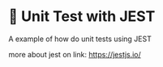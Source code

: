 # :microscope: Unit Test with JEST

A example of how do unit tests using JEST 

more about jest on link: https://jestjs.io/